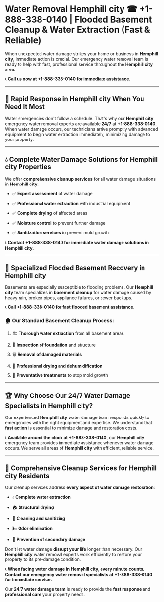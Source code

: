 # Water Removal Hemphill city ☎ +1-888-338-0140 | Flooded Basement Cleanup & Water Extraction (Fast & Reliable)

When unexpected water damage strikes your home or business in **Hemphill city**, immediate action is crucial. Our emergency water removal team is ready to help with fast, professional service throughout the **Hemphill city** area. 

📞 **Call us now at +1-888-338-0140 for immediate assistance.**
---
## 🚀 Rapid Response in Hemphill city When You Need It Most
Water emergencies don't follow a schedule. That's why our **Hemphill city** emergency water removal experts are available **24/7** at **+1-888-338-0140**. When water damage occurs, our technicians arrive promptly with advanced equipment to begin water extraction immediately, minimizing damage to your property.
---
## 💧 Complete Water Damage Solutions for Hemphill city Properties
We offer **comprehensive cleanup services** for all water damage situations in **Hemphill city**:
- ✅ **Expert assessment** of water damage  
- ✅ **Professional water extraction** with industrial equipment  
- ✅ **Complete drying** of affected areas  
- ✅ **Moisture control** to prevent further damage  
- ✅ **Sanitization services** to prevent mold growth  
📞 **Contact +1-888-338-0140 for immediate water damage solutions in Hemphill city.**
---
## 🌊 Specialized Flooded Basement Recovery in Hemphill city
Basements are especially susceptible to flooding problems. Our **Hemphill city** team specializes in **basement cleanup** for water damage caused by heavy rain, broken pipes, appliance failures, or sewer backups. 
📞 **Call +1-888-338-0140 for fast flooded basement assistance.**
### 🏚️ Our Standard Basement Cleanup Process:
1. 🏗️ **Thorough water extraction** from all basement areas  
2. 🔎 **Inspection of foundation** and structure  
3. 🗑️ **Removal of damaged materials**  
4. 💨 **Professional drying and dehumidification**  
5. 🚫 **Preventative treatments** to stop mold growth  
---
## 🏆 Why Choose Our 24/7 Water Damage Specialists in Hemphill city?
Our experienced **Hemphill city** water damage team responds quickly to emergencies with the right equipment and expertise. We understand that **fast action** is essential to minimize damage and restoration costs.
📞 **Available around the clock at +1-888-338-0140**, our **Hemphill city** emergency team provides immediate assistance whenever water damage occurs. We serve all areas of **Hemphill city** with efficient, reliable service.
---
## 🧹 Comprehensive Cleanup Services for Hemphill city Residents
Our cleanup services address **every aspect of water damage restoration**:
- 💧 **Complete water extraction**  
- 🏠 **Structural drying**  
- 🧼 **Cleaning and sanitizing**  
- 🌬️ **Odor elimination**  
- 🚫 **Prevention of secondary damage**  
Don't let water damage **disrupt your life** longer than necessary. Our **Hemphill city** water removal experts work efficiently to restore your property to its pre-damage condition.
📞 **When facing water damage in Hemphill city, every minute counts. Contact our emergency water removal specialists at +1-888-338-0140 for immediate service.**
Our **24/7 water damage team** is ready to provide the **fast response** and **professional care** your property needs.
